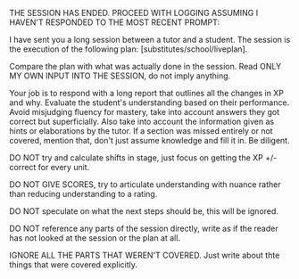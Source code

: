 THE SESSION HAS ENDED. PROCEED WITH LOGGING ASSUMING I HAVEN'T RESPONDED TO THE MOST RECENT PROMPT:

I have sent you a long session between a tutor and a student. The session is the execution of the following plan: [substitutes/school/liveplan].

Compare the plan with what was actually done in the session. Read ONLY MY OWN INPUT INTO THE SESSION, do not imply anything.

Your job is to respond with a long report that outlines all the changes in XP and why. Evaluate the student's understanding based on their performance. Avoid misjudging fluency for mastery, take into account answers they got correct but superficially. Also take into account the information given as hints or elaborations by the tutor. If a section was missed entirely or not covered, mention that, don't just assume knowledge and fill it in. Be diligent.

DO NOT try and calculate shifts in stage, just focus on getting the XP +/- correct for every unit.

DO NOT GIVE SCORES, try to articulate understanding with nuance rather than reducing understanding to a rating.

DO NOT speculate on what the next steps should be, this will be ignored.

DO NOT reference any parts of the session directly, write as if the reader has not looked at the session or the plan at all.

IGNORE ALL THE PARTS THAT WEREN'T COVERED. Just write about thte things that were covered explicitly.